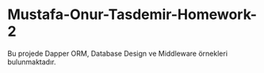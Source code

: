 # Mustafa-Onur-Tasdemir-Homework-2

Bu projede Dapper ORM, Database Design ve Middleware örnekleri bulunmaktadır.
